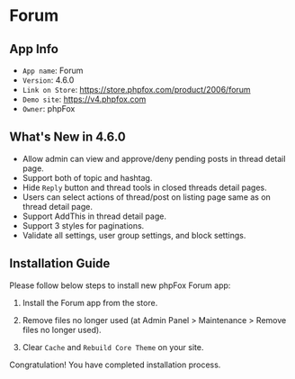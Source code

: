 # Forum

## App Info

- `App name`: Forum
- `Version`: 4.6.0
- `Link on Store`: https://store.phpfox.com/product/2006/forum
- `Demo site`: https://v4.phpfox.com
- `Owner`: phpFox

## What's New in 4.6.0

- Allow admin can view and approve/deny pending posts in thread detail page.
- Support both of topic and hashtag.
- Hide `Reply` button and thread tools in closed threads detail pages.
- Users can select actions of thread/post on listing page same as on thread detail page.
- Support AddThis in thread detail page.
- Support 3 styles for paginations.
- Validate all settings, user group settings, and block settings.

## Installation Guide

Please follow below steps to install new phpFox Forum app:

1. Install the Forum app from the store.

2. Remove files no longer used (at Admin Panel > Maintenance > Remove files no longer used).

3. Clear `Cache` and `Rebuild Core Theme` on your site.

Congratulation! You have completed installation process.